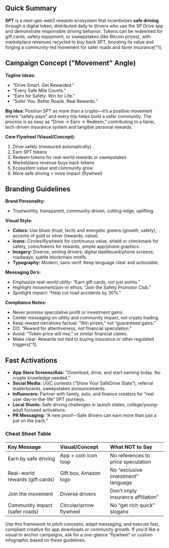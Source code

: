 ## Quick Summary

**SPT** is a next-gen web3 rewards ecosystem that incentivizes **safe driving** through a digital token, distributed daily to drivers who use the SP Drive app and demonstrate responsible driving behavior. Tokens can be redeemed for gift cards, safety equipment, or sweepstakes (like Bitcoin prizes), with marketplace revenues recycled to buy back SPT, boosting its value and forging a community-led movement for safer roads and fairer insurance[^1].

## Campaign Concept ("Movement" Angle)

**Tagline Ideas:**

- “Drive Smart. Get Rewarded.”
- “Every Safe Mile Counts.”
- “Earn for Safety. Win for Life.”
- “Safer You. Better Roads. Real Rewards.”

**Big Idea:**
Position SPT as more than a crypto—it’s a positive movement where “safety pays” and every trip helps build a safer community. The process is as easy as “Drive → Earn → Redeem,” contributing to a fairer, tech-driven insurance system and tangible personal rewards.

**Core Flywheel (Visual/Concept):**

1. Drive safely (measured automatically)
2. Earn SPT tokens
3. Redeem tokens for real-world rewards or sweepstakes
4. Marketplace revenue buys back tokens
5. Ecosystem value and community grow
6. More safe driving = more impact (flywheel)

## Branding Guidelines

**Brand Personality:**

- Trustworthy, transparent, community-driven, cutting-edge, uplifting.

**Visual Style:**

- **Colors:** Use blues (trust, tech) and energetic greens (growth, safety), accents of gold or silver (rewards, value).
- **Icons:** Circles/flywheels for continuous value, shield or checkmark for safety, coins/tokens for rewards, simple app/phone graphics.
- **Imagery:** Diverse, smiling drivers; digital dashboard/phone screens; roadways; subtle blockchain motifs.
- **Typography:** Modern, sans-serif. Keep language clear and actionable.

**Messaging Do’s:**

- Emphasize *real-world utility*: “Earn gift cards, not just points.”
- Highlight *movement/join-in* ethos: “Join the Safety Promotor Club.”
- Spotlight *impact*: “Help cut road accidents by 30%.”

**Compliance Notes:**

- Never promise speculative profit or investment gains.
- Center messaging on utility and community impact, not crypto trading.
- Keep reward narratives factual: “Win prizes,” not “guaranteed gains.”
- DO: “Reward for attentiveness, not financial speculation.”
- Avoid: “Token price will rise,” or similar financial claims.
- Make clear: Rewards not tied to buying insurance or other regulated triggers[^1].


## Fast Activations

- **App Store Screens/Ads:** "Download, drive, and start earning today. No crypto knowledge needed."
- **Social Media:** UGC contests (“Show Your SafeDrive Stats”), referral leaderboards, sweepstakes announcements.
- **Influencers:** Partner with family, auto, and finance creators for “real user day-in-the-life” SPT journeys.
- **Local Stunts:** Safe driving challenges in launch states, college/young-adult focused activations.
- **PR Messaging:** “A new proof—Safe drivers can earn more than just a pat on the back.”


### Cheat Sheet Table

| Key Message | Visual/Concept | What NOT to Say |
| :-- | :-- | :-- |
| Earn by safe driving | App + coin icon loop | No references to price speculation |
| Real-world rewards (gift cards) | Gift box, Amazon logo | No “exclusive investment” language |
| Join the movement | Diverse drivers | Don’t imply insurance affiliation¹ |
| Community impact (safer roads) | Circular/arrow flywheel | No “get rich quick” slogans |

Use this framework to pitch concepts, adapt messaging, and execute fast, compliant creative for app downloads or community growth. If you'd like a visual to anchor campaigns, ask for a one-glance “flywheel” or custom infographic based on these guidelines.

